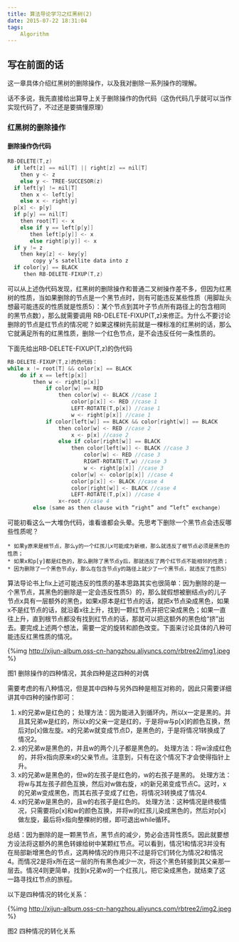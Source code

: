 ```yaml
---
title: 算法导论学习之红黑树(2)
date: 2015-07-22 18:31:04
tags:
	Algorithm
---
```


## 写在前面的话

这一章具体介绍红黑树的删除操作，以及我对删除一系列操作的理解。

话不多说，我先直接给出算导上关于删除操作的伪代码（这伪代码几乎就可以当作实现代码了，不过还是要搞懂原理）

<!-- more -->

### 红黑树的删除操作
#### 删除操作伪代码

```c
RB-DELETE(T,z)
  if left[z] == nil[T] || right[z] == nil[T]
    then y <- z
    else y <- TREE-SUCCESOR(z)
  if left[y] != nil[T]
    then x <- left[y]
    else x <- right[y]
  p[x] <- p[y]
  if p[y] == nil[T]
    then root[T] <- x
   	else if y == left[p[y]]
       then left[p[y]] <- x
       else right[p[y]] <- x
  if y != z
    then key[z] <- key[y]
        copy y’s satellite data into z
  if color[y] == BLACK
     then RB-DELETE-FIXUP(T,z)
 ```

可以从上述伪代码发现，红黑树的删除操作和普通二叉树操作差不多，但因为红黑树的性质，当如果删除的节点是一个黑节点时，则有可能违反某些性质（用脚趾头想最可能违反的性质就是性质5）：某个节点到其叶子节点所有路径上的包含相同的黑节点数），那么就需要调用 RB-DELETE-FIXUP(T,z)来修正。为什么不要讨论删除的节点是红节点的情况呢？如果这棵树先前就是一棵标准的红黑树的话，那么它就满足所有的红黑性质，删除一个红色节点，是不会违反任何一条性质的。

下面先给出RB-DELETE-FIXUP(T,z)的伪代码

```c
RB-DELETE-FIXUP(T,z)的伪代码： 
while x != root[T] && color[x] == BLACK 
 	do if x == left[p[x]] 
 		then w <- right[p[x]] 
 			if color[w] == RED 
 				then color[w] <- BLACK //case 1 
 					color[p[x]] <- RED //case 1 
 					LEFT-ROTATE(T,p[x]) //case 1 
 					w <- right[p[x]] //case 1 
 			if color[left[w]] == BLACK && color[right[w]] == BLACK 
 				then color[w] <- RED //case 2 
 					x <- p[x] //case 2 
 				else if color[right[w]] == BLACK 
 					then color[left[w]] <- BLACK //case 3 
 						color[w] <- RED //case 3 
 						RIGHT-ROTATE(T,w) //case 3 
 						w <- right[p[x]] //case 3 
 					color[w] <- color[p[x]] //case 4 
 					color[p[x]] <- BLACK //case 4 
 					color[right[w]] <- BLACK //case 4 
 					LEFT-ROTATE(T,p[x]) //case 4 
 				x<-root //case 4 
 		else (same as then clause with “right” and “left” exchange)
 ```

 可能初看这么一大堆伪代码，谁看谁都会头晕。先思考下删除一个黑节点会违反哪些性质呢？

	* 如果y原来是根节点，那么y的一个红孩儿x可能成为新根，那么就违反了根节点必须是黑色的性质；
	* 如果x和p[y]都是红色的，那么删除了黑节点y后，那就违反了两个红节点不能相邻的性质；
	* 因为删除了一个黑色节点y，那么在包含节点y的路径上就少了一个黑节点，就违反了性质5）

算法导论书上fix上述可能违反的性质的基本思路其实也很简单：因为删除的是一个黑节点，其黑色的删除是一定会违反性质5）的，那么就假想被删结点y的儿子节点x具有一层额外的黑色，如果x原本是红节点的话，就把x节点染成黑色，如果x不是红节点的话，就沿着x往上升，找到一颗红节点并把它染成黑色；如果一直往上升，直到根节点都没有找到红节点的话，那就可以把这额外的黑色给“挤”出去。要完成上述两个想法，需要一定的旋转和颜色改变。下面来讨论具体的八种可能违反红黑性质的情况。

{%img http://xijun-album.oss-cn-hangzhou.aliyuncs.com/rbtree2/img1.jpeg %}


图1 删除操作的四种情况，其余四种是这四种的对偶

需要考虑的有八种情况，但是其中四种与另外四种是相互对称的，因此只需要详细讲其中四种的操作即可：
1. x的兄弟w是红色的；
处理方法：因为能进入到循环内，所以x一定是黑的。并且其兄弟w是红的，所以x的父亲一定是红的，于是将w与p[x]的颜色互换，然后对p[x]做左旋。x的兄弟w就变成节点D，是黑色的，于是将情况1转换成了情况2。
2. x的兄弟w是黑色的，并且w的两个儿子都是黑色的。
处理方法：将w涂成红色的，并将x指向原来x的父亲节点。注意到，只有在这个情况下才会使得指针上升。
3. x的兄弟w是黑色的，但w的左孩子是红色的，w的右孩子是黑的。
处理方法：将w与其左孩子颜色互换，然后对w做右旋，x的新兄弟变成节点C。这时，x的兄弟w变成黑色，而其右孩子变成了红色，将情况3转换成了情况4.
4. x的兄弟w是黑色的，且w的右孩子是红色的。
处理方法：这种情况是终极情况，只需要将p[x]和w的颜色互换，并将w的红孩儿染成黑色的，然后对p[x]做左旋，最后将x指向整棵树的根，即可退出while循环。

总结：因为删除的是一颗黑节点，黑节点的减少，势必会违背性质5。因此就要想方设法将这额外的黑色转嫁给树中某颗红节点。可以看到，情况1和情况3并没有在局部新增黑色的节点，这两种情况的作用只不过是将它们转化为情况2和情况4。而情况2是将x所在这一层的所有黑色减少一次，将这个黑色转接到其父亲那一层去。情况4则更简单，找到x兄弟w的一个红孩儿，把它染成黑色，就结束了这一路寻找红节点的旅程。

以下是四种情况的转化关系：

{%img http://xijun-album.oss-cn-hangzhou.aliyuncs.com/rbtree2/img2.jpeg %}

图2 四种情况的转化关系